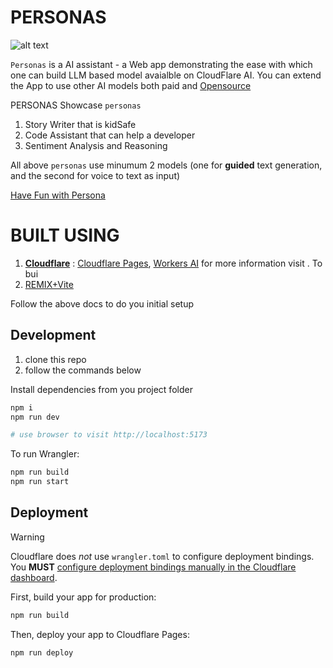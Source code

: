 # PERSONAS

![alt text](https://github.com/ugmurthy/persona/blob/main/persona.jpg?raw=true)

`Personas` is a AI assistant - a Web app demonstrating the ease with which one can build LLM based model avaialble on CloudFlare AI. You can extend the App to use other AI models both paid and [Opensource](https://ollama.com/)

PERSONAS Showcase `personas`

1. Story Writer that is kidSafe
2. Code Assistant that can help a developer
3. Sentiment Analysis and Reasoning

All above `personas` use minumum 2 models (one for **guided** text generation, and the second for voice to text as input)

[Have Fun with Persona](https://main.cldflr-remix-app.pages.dev/)

# BUILT USING

1. [**Cloudflare**](https://www.cloudflare.com/) : [Cloudflare Pages](https://developers.cloudflare.com/pages/), [Workers AI](https://developers.cloudflare.com/workers-ai/) for more information visit . To bui
2. [REMIX+Vite](https://remix.run/docs/en/main/future/)

Follow the above docs to do you initial setup

## Development

1. clone this repo
2. follow the commands below

Install dependencies from you project folder

```sh
npm i
npm run dev

# use browser to visit http://localhost:5173
```

To run Wrangler:

```sh
npm run build
npm run start
```

## Deployment

> [!WARNING]  
> Cloudflare does _not_ use `wrangler.toml` to configure deployment bindings.
> You **MUST** [configure deployment bindings manually in the Cloudflare dashboard][bindings].

First, build your app for production:

```sh
npm run build
```

Then, deploy your app to Cloudflare Pages:

```sh
npm run deploy
```

[bindings]: https://developers.cloudflare.com/pages/functions/bindings/
